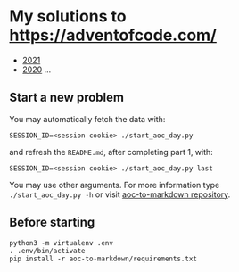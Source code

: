 # My solutions to https://adventofcode.com/

- [2021](./2021/)
- [2020](./2020/)
...

## Start a new problem

You may automatically fetch the data with:
```
SESSION_ID=<session cookie> ./start_aoc_day.py
```

and refresh the `README.md`, after completing part 1, with:
```
SESSION_ID=<session cookie> ./start_aoc_day.py last
```

You may use other arguments. For more information type `./start_aoc_day.py -h` 
or visit [aoc-to-markdown repository](https://github.com/antonio-ramadas/aoc-to-markdown).

## Before starting

```
python3 -m virtualenv .env
. .env/bin/activate
pip install -r aoc-to-markdown/requirements.txt
```
